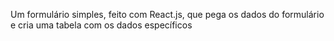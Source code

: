 Um formulário simples, feito com React.js, que pega os dados do formulário e cria uma tabela com os dados específicos 
